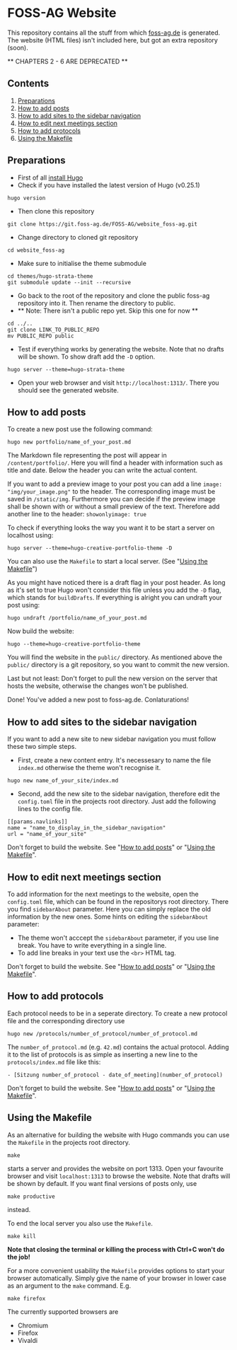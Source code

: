 # FOSS-AG Website
This repository contains all the stuff from which [foss-ag.de](https://foss-ag.de) is generated. The website (HTML files) isn't included here, but got an extra repository (soon).

** CHAPTERS 2 - 6 ARE DEPRECATED **

## Contents
1. [Preparations](#preparations)
2. [How to add posts](#how-to-add-posts)
3. [How to add sites to the sidebar navigation](#how-to-add-sites-to-the-sidebar-navigation)
4. [How to edit next meetings section](#how-to-edit-next-meetings-section)
5. [How to add protocols](#how-to-add-protocols)
6. [Using the Makefile](#using-the-makefile)

## Preparations
- First of all [install Hugo](https://gohugo.io/overview/installing/)
- Check if you have installed the latest version of Hugo (v0.25.1)
```
hugo version
```

- Then clone this repository
```
git clone https://git.foss-ag.de/FOSS-AG/website_foss-ag.git
```

- Change directory to cloned git repository
```
cd website_foss-ag
```

- Make sure to initialise the theme submodule
```
cd themes/hugo-strata-theme
git submodule update --init --recursive
```

- Go back to the root of the repository and clone the public foss-ag repository into it. Then rename the directory to public.
- ** Note: There isn't a public repo yet. Skip this one for now **
```
cd ../..
git clone LINK_TO_PUBLIC_REPO
mv PUBLIC_REPO public
```

- Test if everything works by generating the website. Note that no drafts will be shown. To show draft add the `-D` option.
```
hugo server --theme=hugo-strata-theme
```

- Open your web browser and visit `http://localhost:1313/`. There you should see the generated website.

## How to add posts
To create a new post use the following command:
```
hugo new portfolio/name_of_your_post.md
```
The Markdown file representing the post will appear in `/content/portfolio/`. Here you will find a header with information such as title and date. Below the header you can write the actual content.

If you want to add a preview image to your post you can add a line `image: "img/your_image.png"` to the header. The corresponding image must be saved in `/static/img`. Furthermore you can decide if the preview image shall be shown with or without a small preview of the text. Therefore add another line to the header: `showonlyimage: true`

To check if everything looks the way you want it to be start a server on localhost using:

```
hugo server --theme=hugo-creative-portfolio-theme -D
```

You can also use the `Makefile` to start a local server. (See "[Using the Makefile](#using-the-makefile)")

As you might have noticed there is a draft flag in your post header. As long as it's set to true Hugo won't consider this file unless you add the `-D` flag, which stands for `buildDrafts`. If everything is alright you can undraft your post using:

```
hugo undraft /portfolio/name_of_your_post.md
```

Now build the website:

```
hugo --theme=hugo-creative-portfolio-theme
```

You will find the website in the `public/` directory. As mentioned above the `public/` directory is a git repository, so you want to commit the new version.

Last but not least: Don't forget to pull the new version on the server that hosts the website, otherwise the changes won't be published.

Done! You've added a new post to foss-ag.de. Conlaturations!

## How to add sites to the sidebar navigation
If you want to add a new site to new sidebar navigation you must follow these two simple steps.

- First, create a new content entry. It's necessesary to name the file `index.md` otherwise the theme won't recognise it.
```
hugo new name_of_your_site/index.md
```

- Second, add the new site to the sidebar navigation, therefore edit the `config.toml` file in the projects root directory. Just add the following lines to the config file.

```
[[params.navlinks]]
name = "name_to_display_in_the_sidebar_navigation"
url = "name_of_your_site"
```

Don't forget to build the website. See "[How to add posts](#how-to-add-posts)" or "[Using the Makefile](#using-the-makefile)".

## How to edit next meetings section
To add information for the next meetings to the website, open the `config.toml` file, which can be found in the repositorys root directory.
There you find `sidebarAbout` parameter. Here you can simply replace the old information by the new ones.
Some hints on editing the `sidebarAbout` parameter:

- The theme won't acccept the `sidebarAbout` parameter, if you use line break. You have to write everything in a single line.
- To add line breaks in your text use the `<br>` HTML tag.

Don't forget to build the website. See "[How to add posts](#how-to-add-posts)" or "[Using the Makefile](#using-the-makefile)".

## How to add protocols
Each protocol needs to be in a seperate directory. To create a new protocol file and the corresponding directory use
```
hugo new /protocols/number_of_protocol/number_of_protocol.md
```

The `number_of_protocol.md` (e.g. `42.md`) contains the actual protocol. Adding it to the list of protocols is as simple as inserting a new line to the `protocols/index.md` file like this:
```
- [Sitzung number_of_protocol - date_of_meeting](number_of_protocol)
```

Don't forget to build the website. See "[How to add posts](#how-to-add-posts)" or "[Using the Makefile](#using-the-makefile)".

## Using the Makefile
As an alternative for building the website with Hugo commands you can use the `Makefile` in the projects root directory.
```
make
```
starts a server and provides the website on port 1313. Open your favourite browser and visit `localhost:1313` to browse the website. Note that drafts will be shown by default. If you want final versions of posts only, use
```
make productive
```
instead.

To end the local server you also use the `Makefile`.
```
make kill
```

**Note that closing the terminal or killing the process with Ctrl+C won't do the job!**

For a more convenient usability the `Makefile` provides options to start your browser automatically. Simply give the name of your browser in lower case as an argument to the `make` command. E.g.
```
make firefox
```

The currently supported browsers are
- Chromium
- Firefox
- Vivaldi
